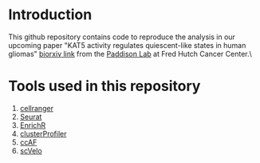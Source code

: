 # Introduction

This github repository contains code to reproduce the analysis in our upcoming paper 
"KAT5 activity regulates quiescent-like states in human gliomas" [biorxiv link](https://www.biorxiv.org/content/10.1101/2022.03.17.484768v2) from 
the [Paddison Lab](https://research.fredhutch.org/paddison/en.html) at Fred Hutch Cancer Center.\

# Tools used in this repository 

1. [cellranger](https://support.10xgenomics.com/single-cell-gene-expression/software/pipelines/latest/what-is-cell-ranger)
2. [Seurat](https://satijalab.org/seurat/)
3. [EnrichR](https://maayanlab.cloud/Enrichr/)
4. [clusterProfiler](https://bioconductor.org/packages/release/bioc/html/clusterProfiler.html)
5. [ccAF](https://github.com/plaisier-lab/ccAF)
6. [scVelo](https://scvelo.readthedocs.io/)


